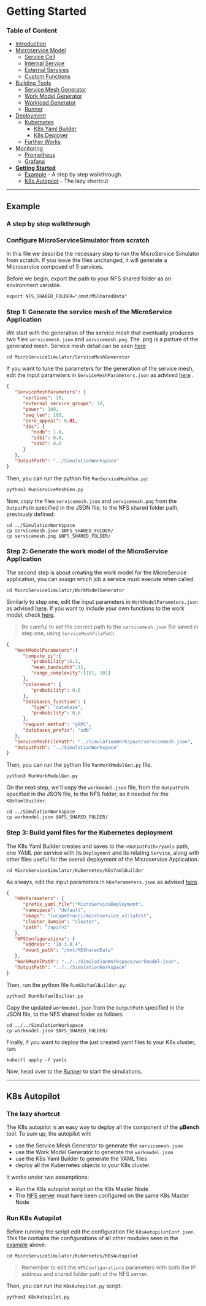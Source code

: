 # Getting Started

### Table of Content
* [Introduction](/README.md)
* [Microservice Model](/Docs/MicroserviceModel.md#Microservice-Model)
  * [Service Cell](/Docs/MicroserviceModel.md#Service-Cell)
  * [Internal Service](/Docs/MicroserviceModel.md#Internal-Service)
  * [External Services](/Docs/MicroserviceModel.md#External-Services)
  * [Custom Functions](/Docs/MicroserviceModel.md#Custom-Functions)
* [Building Tools](/Docs/BuildingTools.md#Building-Tools)
  * [Service Mesh Generator](/Docs/BuildingTools.md#Service-Mesh-Generator)
  * [Work Model Generator](/Docs/BuildingTools.md#Work-Model-Generator)
  * [Workload Generator](/Docs/BuildingTools.md#WorkLoad-Generator)
  * [Runner](/Docs/BuildingTools.md#Runner)
* [Deployment](/Docs/Deployment.md#Deployment)
    * [Kubernetes](/Docs/Deployment.md#Kubernetes)
      * [K8s Yaml Builder](/Docs/Deployment.md#K8s-Yaml-Builder)
      * [K8s Deployer](/Docs/Deployment.md#K8s-Deployer)
    * [Further Works](/Docs/Deployment.md#Further-Works)
* [Monitoring](/Monitoring/README.md#Monitoring)
    * [Prometheus](/Monitoring/README.md#Prometheus)
    * [Grafana](/Monitoring/README.md#Grafana)
* [**Getting Started**](/Docs/GettingStarted.md#Getting-Started)
    * [Example](/Docs/GettingStarted.md#Example) - A step by step walkthrough
    * [K8s Autopilot](/Docs/GettingStarted.md#K8s-Autopilot) - The lazy shortcut
---

## Example
### A step by step walkthrough
### Configure MicroServiceSimulator from scratch

In this file we describe the necessary step to run the MicroService Simulator from scratch.
If you leave the files unchanged, it will generate a Microservice composed of 5 services.

Before we begin, export the path to your NFS shared folder as an environment variable.
```shell
export NFS_SHARED_FOLDER="/mnt/MSSharedData" 
```

### Step 1: Generate the service mesh of the MicroService Application
We start with the generation of the service mesh that eventually produces two files `servicemesh.json` and `servicemesh.png`. The .png is a picture of the generated mesh. Service mesh detail can be seen [here](../ServiceMeshGenerator/README.md)

```shell
cd MicroServiceSimulator/ServiceMeshGenerator
```

If you want to tune the parameters for the generation of the service mesh, edit the input parameters in `ServiceMeshParameters.json` as advised [here](/ServiceMeshGenerator/README.md#Input-Parameters) . 

```json
{
   "ServiceMeshParameters": {
      "vertices": 10,
      "external_service_groups": 10,
      "power": 100,
      "seq_len": 100,
      "zero_appeal": 0.01,
      "dbs": {
         "nodb": 1.0,
         "sdb1": 0.0,
         "sdb2": 0.0
      }
   },
   "OutputPath": "../SimulationWorkspace"
}
```

Then, you can run the python file `RunServiceMeshGen.py`:

```shell
python3 RunServiceMeshGen.py
```

Now, copy the files `servicemesh.json` and `servicemesh.png` from the `OutputPath` specified in the JSON file, to the NFS shared folder path, previously defined:

```shell
cd ../SimulationWorkspace
cp servicemesh.json $NFS_SHARED_FOLDER/
cp servicemesh.png $NFS_SHARED_FOLDER/
```

### Step 2: Generate the work model of the MicroService Application
The second step is about creating the work model for the MicroService application, 
you can assign which job a service must execute when called.

```shell
cd MicroServiceSimulator/WorkModelGenerator
```

Similarly to step one, edit the input parameters in `WorkModelParameters.json` as advised [here](/WorkModelGenerator/README.md#Input-Parameters). 
If you want to include your own functions to the work model, check [here](CustomJobs.md).

> Be careful to set the correct path to the `servicemesh.json` file saved in step one, using `ServiceMeshFilePath`. 

```json
{
   "WorkModelParameters":{
      "compute_pi":{
         "probability":0.3,
         "mean_bandwidth":11,
         "range_complexity":[101, 101]
      },
      "colosseum": {
         "probability": 0.6
      },
      "databases_function": {
         "type": "database",
         "probability": 0.6
      },
      "request_method": "gRPC",
      "databases_prefix": "sdb"
   },
   "ServiceMeshFilePath": "../SimulationWorkspace/servicemesh.json",
   "OutputPath": "../SimulationWorkspace"
}
```

Then, you can run the python file `RunWorkModelGen.py` file.

```shell
python3 RunWorkModelGen.py
```

On the next step, we'll copy the `workmodel.json` file, from the `OutputPath` specified in the JSON file, to the NFS folder, as it needed for the `K8sYamlBuilder`.

```shell
cd ../SimulationWorkspace
cp workmodel.json $NFS_SHARED_FOLDER/
```

### Step 3: Build yaml files for the Kubernetes deployment

The K8s Yaml Builder creates and saves to the `<OutputPath>/yamls` path, one YAML per service with its `Deployment` and its relating `Service`, along with other files useful for the overall deployment of the Microservice Application.

```shell
cd MicroServiceSimulator/Kubernetes/K8sYamlBuilder
```
  
As always, edit the input parameters in `K8sParameters.json` as advised [here](/Docs/Deployment.md#Input-Parameters). 

```json
{
   "K8sParameters": {
      "prefix_yaml_file":"MicroServiceDeployment",
      "namespace": "default",
      "image": "lucapetrucci/microservice_v2:latest",
      "cluster_domain": "cluster",
      "path": "/api/v1"
   },
   "NFSConfigurations": {
      "address": "10.3.0.4",
      "mount_path": "/mnt/MSSharedData"
   },
   "WorkModelPath": "../../SimulationWorkspace/workmodel.json",
   "OutputPath": "../../SimulationWorkspace"
}
```

Then, run the python file `RunK8sYamlBuilder.py`:

```shell
python3 RunK8sYamlBuilder.py
```

Copy the updated `workmodel.json` from the `OutputPath` specified in the JSON file, to the NFS shared folder as follows:

```shell
cd ../../SimulationWorkspace
cp workmodel.json $NFS_SHARED_FOLDER/
```

Finally, if you want to deploy the just created yaml files to your K8s cluster, run:

```shell
kubectl apply -f yamls
```

Now, head over to the [Runner](/Docs/BuildingTools.md#Runner) to start the simulations.

---
## K8s Autopilot
### The lazy shortcut

The K8s autopilot is an easy way to deploy all the component of the **µBench** tool. 
To sum up, the autopilot will:
* use the Service Mesh Generator to generate the `servicemesh.json`
* use the Work Model Generator to generate the `workmodel.json`
* use the K8s Yaml Builder to generate the YAML files
* deploy all the Kubernetes objects to your K8s cluster. 

It works under two assumptions:
* Run the K8s autopilot script on the K8s Master Node
* The [NFS server](/Docs/NFSConfig.md) must have been configured on the same K8s Master Node

### Run K8s Autopilot
Before running the script edit the configuration file `K8sAutopilotConf.json`. This file contains the configurations of all other modules seen in the [example](/Docs/GettingStarted.md#Example) above.  

```shell
cd MicroServiceSimulator/Kubernetes/K8sAutopilot
```

> Remember to edit the `NFSConfigurations` parameters with both the IP address and shared folder path of the NFS server.

Then, you can run the `K8sAutopilot.py` script:

```shell
python3 K8sAutopilot.py
```
